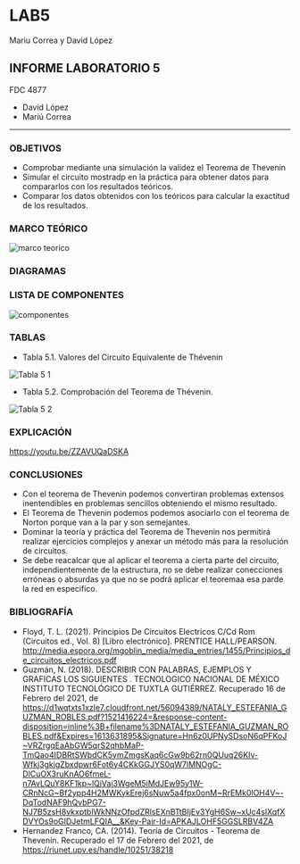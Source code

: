 # LAB5
Mariu Correa y David López
##  INFORME LABORATORIO 5
FDC  4877
- David López
- Mariú Correa
----------------

### OBJETIVOS
-	Comprobar mediante una simulación la validez el Teorema de Thevenin
-	Simular el circuito mostradp en la práctica para obtener datos para compararlos con los resultados teóricos.
- Comparar los datos obtenidos con los teóricos para calcular la exactitud de los resultados.

### MARCO TEÓRICO

![marco teorico](https://user-images.githubusercontent.com/76136485/108311628-570c2400-7183-11eb-9e4d-fae37c893cbf.jpg)

### DIAGRAMAS

### LISTA DE COMPONENTES
![componentes](https://user-images.githubusercontent.com/76136049/108154499-f5788680-70aa-11eb-9e3b-2dae38ead770.PNG)

### TABLAS

- Tabla 5.1. Valores del Circuito Equivalente de Thévenin

![Tabla 5 1](https://user-images.githubusercontent.com/76136485/108311658-5e333200-7183-11eb-8425-9ac814a9fbbd.png)

- Tabla 5.2. Comprobación del Teorema de Thévenin.

![Tabla 5 2](https://user-images.githubusercontent.com/76136485/108311560-3fcd3680-7183-11eb-9ce9-8fcb1638a1c5.png)


### EXPLICACIÓN
https://youtu.be/ZZAVUQaDSKA



### CONCLUSIONES 

- Con el teorema de Thevenin podemos convertiran problemas extensos inentendibles en problemas sencillos obteniendo el mismo resultado.
- El  Teorema de Thevenin podemos podemos asociarlo con el teorema de Norton porque van a la par y son semejantes.
- Dominar la teoría y práctica del Teorema de Thevenin nos permitirá realizar ejercicios complejos y anexar un método más para la resolución de circuitos.
- Se debe reacalcar que al aplicar el teorema a cierta parte del circuito, independientemente de la estructura, no se debe realizar conecciones erróneas o absurdas ya que no se podrá aplicar el teoremaa esa parde la red en especifico.

### BIBLIOGRAFÍA
- Floyd, T. L. (2021). Principios De Circuitos Electricos C/Cd Rom (Circuitos ed., Vol. 8) [Libro electrónico]. PRENTICE HALL/PEARSON. http://media.espora.org/mgoblin_media/media_entries/1455/Principios_de_circuitos_electricos.pdf
- Guzmán, N. (2018). DESCRIBIR CON PALABRAS, EJEMPLOS Y GRAFICAS LOS SIGUIENTES . TECNOLOGICO NACIONAL DE MÉXICO INSTITUTO TECNOLÓGICO DE TUXTLA GUTIÉRREZ. Recuperado 16 de Febrero del 2021, de https://d1wqtxts1xzle7.cloudfront.net/56094389/NATALY_ESTEFANIA_GUZMAN_ROBLES.pdf?1521416224=&response-content-disposition=inline%3B+filename%3DNATALY_ESTEFANIA_GUZMAN_ROBLES.pdf&Expires=1613631895&Signature=Hn6z0UPNySDsoN6qPFKoJ~VRZrgqEaAbGW5qrS2qhbMaP-TmQao4IDBRtSWbdCK5ymZmgsKaq6cGw9b62rn0QUuq26KIv-Wfkj3gkjgZbxdpwr6Fot6y4CKkGGJYS0qW7lMNOgC-DlCuOX3ruKnAO6fmeL-n7AvLQuY8KF1kp~lQiVai3WgeM5iMdJEw95y1W-CRnNcG~Bf2ypp4H2MWKykErej6sNuw5a4fpx0onM~RrEMk0lOH4V~-DqTodNAF9hQvbPG7-NJ7B5zsH8vkxptblWkNNzOfpdZRlsEXnBTtBIjEv3YgH6Sw~xUc4slXqfXDVYOs9oGIDJetmLFQIA__&Key-Pair-Id=APKAJLOHF5GGSLRBV4ZA
- Hernandez Franco, CA. (2014). Teoría de Circuitos - Teorema de Thevenin. Recuperado el 17 de Febrero del 2021, de https://riunet.upv.es/handle/10251/38218
